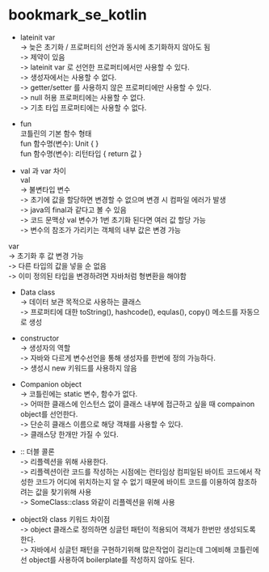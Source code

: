 # bookmark_se_kotlin

* lateinit var   
-> 늦은 초기화 / 프로퍼티의 선언과 동시에 초기화하지 않아도 됨   
-> 제약이 있음   
    -> lateinit var 로 선언한 프로퍼티에서만 사용할 수 있다.   
    -> 생성자에서는 사용할 수 없다.   
    -> getter/setter 를 사용하지 않은 프로퍼티에만 사용할 수 있다.   
    -> null 허용 프로퍼티에는 사용할 수 없다.   
    -> 기초 타입 프로퍼티에는 사용할 수 없다.   
   
* fun   
코틀린의 기본 함수 형태   
fun 함수명(변수): Unit {  }   
fun 함수명(변수): 리턴타입 { return 값 }   
 
 * val 과 var 차이   
 val   
 -> 불변타입 변수   
 -> 초기에 값을 할당하면 변경할 수 없으며 변경 시 컴파일 에러가 발생   
 -> java의 final과 같다고 볼 수 있음   
 -> 코드 문맥상 val 변수가 1번 초기화 된다면 여러 값 할당 가능   
 -> 변수의 참조가 가리키는 객체의 내부 값은 변경 가능   
 
 var   
 -> 초기화 후 값 변경 가능   
 -> 다른 타입의 값을 넣을 순 없음   
 -> 이미 정의된 타입을 변경하려면 자바처럼 형변환을 해야함   
 
 * Data class   
 -> 데이터 보관 목적으로 사용하는 클래스   
 -> 프로퍼티에 대한 toString(), hashcode(), equlas(), copy() 메소드를 자동으로 생성   

* constructor   
-> 생성자의 역할   
-> 자바와 다르게 변수선언을 통해 생성자를 한번에 정의 가능하다.   
-> 생성시 new 키워드를 사용하지 않음   

* Companion object   
-> 코틀린에는 static 변수, 함수가 없다.   
-> 어떠한 클래스에 인스턴스 없이 클래스 내부에 접근하고 싶을 때 compainon object를 선언한다.   
-> 단순히 클래스 이름으로 해당 객채를 사용할 수 있다.   
-> 클래스당 한개만 가질 수 있다.   

* :: 더블 콜론   
-> 리플렉션을 위해 사용한다.   
    -> 리플렉션이란 코드를 작성하는 시점에는 런타임상 컴피일된 바이트 코드에서 작성한 코드가 어디에 위치하는지 알 수 없기 때문에 바이트 코드를 이용하여 참조하려는 값을 찾기위해 사용   
-> SomeClass::class   와같이 리플렉션을 위해 사용   

* object와 class 키워드 차이점   
-> object 클래스로 정의하면 싱글턴 패턴이 적용되어 객체가 한번만 생성되도록 한다.   
-> 자바에서 싱글턴 패턴을 구현하기위해 많은작업이 걸리는데 그에비해 코틀린에선 object를 사용하여 boilerplate를 작성하지 않아도 된다.   



